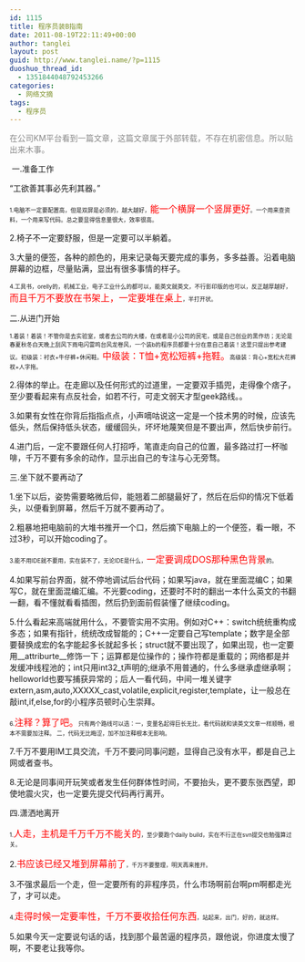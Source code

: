 ```yaml
---
id: 1115
title: 程序员装B指南
date: 2011-08-19T22:11:49+00:00
author: tanglei
layout: post
guid: http://www.tanglei.name/?p=1115
duoshuo_thread_id:
  - 1351844048792453266
categories:
  - 网络文摘
tags:
  - 程序员
---
```

<span style="color: #888888;">在公司KM平台看到一篇文章，这篇文章属于外部转载，不存在机密信息。所以贴出来木事。</span>

<div>
   一.准备工作
</div>

“工欲善其事必先利其器。”

<span style="font-size: x-small;">1.电脑不一定要配置高，但是双屏是必须的，越大越好，</span><span style="color: #ff0000; font-size: medium;">能一个横屏一个竖屏更好</span><span style="font-size: x-small;">。一个用来查资料，一个用来写代码。总之要显得信息量很大，效率很高。</span>

2.椅子不一定要舒服，但是一定要可以半躺着。

3.大量的便签，各种的颜色的，用来记录每天要完成的事务，多多益善。沿着电脑屏幕的边框，尽量贴满，显出有很多事情的样子。

<span style="font-size: x-small;">4.工具书，orelly的，机械工业，电子工业什么的都可以，能英文就英文，不行影印版的也可以，反正越厚越好，</span><span style="color: #ff0000; font-size: medium;">而且千万不要放在书架上，一定要堆在桌上</span><span style="font-size: x-small;">，半打开状。</span>

二.从进门开始

<span style="font-size: x-small;">1.着装！着装！不管你是去实验室，或者去公司的大楼，在或者是小公司的民宅，或是自己创业的黑作坊；无论是春夏秋冬白天晚上刮风下雨电闪雷鸣台风龙卷风，一个装b的程序员都要十分在意自己着装！这里只提出参考建议。初级装：衬衣+牛仔裤+休闲鞋。</span><span style="color: #ff0000; font-size: medium;">中级装：T恤+宽松短裤+拖鞋。</span><span style="font-size: x-small;">高级装：背心+宽松大花裤衩+人字拖。</span>

2.得体的举止。在走廊以及任何形式的过道里，一定要双手插兜，走得像个痞子，至少要看起来有点反社会，如若不行，可走文弱天才型geek路线。。

3.如果有女性在你背后指指点点，小声嘀咕说这一定是一个技术男的时候，应该先低头，然后保持低头状态，缓缓回头，坏坏地蔑笑但是不要出声，然后快步前行。

4.进门后，一定不要跟任何人打招呼，笔直走向自己的位置，最多路过打一杯咖啡，千万不要有多余的动作，显示出自己的专注与心无旁骛。

三.坐下就不要再动了

1.坐下以后，姿势需要略微后仰，能翘着二郎腿最好了，然后在后仰的情况下低着头，以便看到屏幕，然后千万就不要再动了。

2.粗暴地把电脑前的大堆书推开一个口，然后摘下电脑上的一个便签，看一眼，不过3秒，可以开始coding了。

<span style="font-size: x-small;">3.能不用IDE就不要用，实在装不了，无论IDE是什么，</span><span style="color: #ff0000; font-size: medium;">一定要调成DOS那种黑色背景</span><span style="font-size: x-small;">的。</span>

4.如果写前台界面，就不停地调试后台代码；如果写java，就在里面混编C；如果写C，就在里面混编汇编。不光要coding，还要时不时的翻出一本什么英文的书翻一翻，看不懂就看看插图，然后扔到面前假装懂了继续coding。

5.什么看起来高端就用什么，不要管实用不实用。例如对C++：switch统统重构成多态；如果有指针，统统改成智能的；C++一定要自己写template；数字是全部要替换成宏的名字能起多长就起多长；struct就不要出现了，如果出现，也一定要用\_\_attriburte\_\_修饰一下；运算都是位操作的；操作符都是重载的；网络都是并发缓冲线程池的；int只用int32\_t声明的;继承不用普通的，什么多继承虚继承啊；helloworld也要写捕获异常的；后人一看代码，中间一堆关键字extern,asm,auto,XXXXX\_cast,volatile,explicit,register,template，让一般总在敲int,if,else,for的小程序员顿时心生崇拜。

<span style="font-size: x-small;">6.</span><span style="color: #ff0000; font-size: medium;">注释？算了吧。</span><span style="font-size: x-small;">只有两个路线可以选：一，变量名起得巨长无比，看代码就和读英文文章一样顺畅，根本不需要加注释。 二，代码无比晦涩，加不加注释根本无影响。</span>

7.千万不要用IM工具交流，千万不要问同事问题，显得自己没有水平，都是自己上网或者查书。

8.无论是同事间开玩笑或者发生任何群体性时间，不要抬头，更不要东张西望，即使地震火灾，也一定要先提交代码再行离开。

四.潇洒地离开

<span style="font-size: x-small;">1.</span><span style="color: #ff0000; font-size: medium;">人走，主机是千万千万不能关的</span><span style="font-size: x-small;">，至少要跑个daily build，实在不行正在svn提交也勉强算过关。</span>

2.<span style="color: #ff0000; font-size: medium;">书应该已经又堆到屏幕前了</span><span style="font-size: x-small;">，千万不要整理，明天再来推开。</span>

3.不强求最后一个走，但一定要所有的非程序员，什么市场啊前台啊pm啊都走光了，才可以走。

<span style="font-size: x-small;">4.</span><span style="color: #ff0000; font-size: medium;">走得时候一定要率性，千万不要收拾任何东西</span><span style="font-size: x-small;">，站起来，出门，好的，就这样。</span>

5.如果今天一定要说句话的话，找到那个最苦逼的程序员，跟他说，你进度太慢了啊，不要老让我等你。
